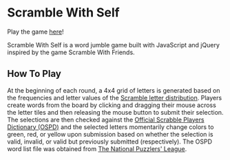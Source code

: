 # Scramble With Self

Play the game [here][scramble-with-self]!

[scramble-with-self]: http://www.tamjeffrey.com/scramble-with-self

Scramble With Self is a word jumble game built with JavaScript and jQuery inspired by the game Scramble With Friends.

## How To Play

At the beginning of each round, a 4x4 grid of letters is generated based on the frequencies and letter values of the [Scramble letter distribution][scramble-letter-dist]. Players create words from the board by clicking and dragging their mouse across the letter tiles and then releasing the mouse button to submit their selection. The selections are then checked against the [Official Scrabble Players Dictionary (OSPD)][ospd] and the selected letters momentarily change colors to green, red, or yellow upon submission based on whether the selection is valid, invalid, or valid but previously submitted (respectively). The OSPD word list file was obtained from [The National Puzzlers' League][ospd-word-list].

[scramble-letter-dist]: https://en.wikipedia.org/wiki/Scrabble_letter_distributions
[ospd]: https://en.wikipedia.org/wiki/Official_Scrabble_Players_Dictionary
[ospd-word-list]: http://www.puzzlers.org/dokuwiki/doku.php?id=solving%3awordlists%3aabout%3astart
